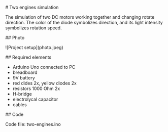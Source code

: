 \# Two engines simulation







The simulation of two DC motors working together and changing rotate direction. The color of the diode symbolizes direction, and its light intensity symbolizes rotation speed.







\## Photo



!\[Project setup](photo.jpeg)







\## Required elements



* Arduino Uno connected to PC
* breadboard
* 9V battery
* red dides 2x, yellow diodes 2x
* resistors 1000 Ohm 2x
* H-bridge
* electrolycal capacitor
* cables



\## Code



Code file: two-engines.ino

